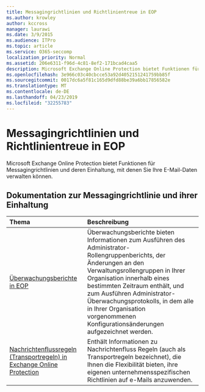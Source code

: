 ```yaml
---
title: Messagingrichtlinien und Richtlinientreue in EOP
ms.author: krowley
author: kccross
manager: laurawi
ms.date: 3/9/2015
ms.audience: ITPro
ms.topic: article
ms.service: O365-seccomp
localization_priority: Normal
ms.assetid: 206e6311-f96d-4c81-8ef2-171bcad4caa5
description: Microsoft Exchange Online Protection bietet Funktionen für Messagingrichtlinien und deren Einhaltung, mit denen Sie Ihre E-Mail-Daten verwalten können.
ms.openlocfilehash: 3e966c03c40cbcce53a92d4052151241759bb85f
ms.sourcegitcommit: 0017dc6a5f81c165d9dfd88be39a6bb17856582e
ms.translationtype: MT
ms.contentlocale: de-DE
ms.lasthandoff: 04/23/2019
ms.locfileid: "32255783"
---
```

# <a name="messaging-policy-and-compliance-in-eop"></a>Messagingrichtlinien und Richtlinientreue in EOP

Microsoft Exchange Online Protection bietet Funktionen für Messagingrichtlinien und deren Einhaltung, mit denen Sie Ihre E-Mail-Daten verwalten können.
  
## <a name="messaging-policy-and-compliance-documentation"></a>Dokumentation zur Messagingrichtlinie und ihrer Einhaltung

|**Thema**|**Beschreibung**|
|:-----|:-----|
|[Überwachungsberichte in EOP](auditing-reports-in-eop.md)|Überwachungsberichte bieten Informationen zum Ausführen des Administrator-Rollengruppenberichts, der Änderungen an den Verwaltungsrollengruppen in Ihrer Organisation innerhalb eines bestimmten Zeitraum enthält, und zum Ausführen Administrator-Überwachungsprotokolls, in dem alle in Ihrer Organisation vorgenommenen Konfigurationsänderungen aufgezeichnet werden.|
|[Nachrichtenflussregeln (Transportregeln) in Exchange Online Protection](mail-flow-rules-transport-rules-0.md)|Enthält Informationen zu Nachrichtenfluss Regeln (auch als Transportregeln bezeichnet), die Ihnen die Flexibilität bieten, ihre eigenen unternehmensspezifischen Richtlinien auf e-Mails anzuwenden.|
